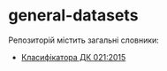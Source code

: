 # general-datasets

Репозиторій містить загальні словники: 

* [Класифікатора ДК 021:2015](data/cpv.csv)
